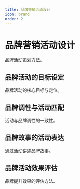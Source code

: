 ```yaml
---
title: 品牌营销活动设计
icon: brand
order: 2
---
```


# 品牌营销活动设计

品牌活动策划方法。

## 品牌活动的目标设定

品牌活动的核心目标与定位。

## 品牌调性与活动匹配

活动与品牌调性的一致性。

## 品牌故事的活动表达

通过活动讲述品牌故事。

## 品牌活动效果评估

品牌提升效果的评估方法。


